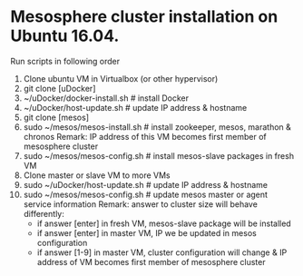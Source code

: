 # Mesosphere cluster installation on Ubuntu 16.04.
Run scripts in following order
1) Clone ubuntu VM in Virtualbox (or other hypervisor)
2) git clone [uDocker]
3) ~/uDocker/docker-install.sh    # install Docker
4) ~/uDocker/host-update.sh       # update IP address & hostname
5) git clone [mesos]
6) sudo ~/mesos/mesos-install.sh  # install zookeeper, mesos, marathon & chronos
      Remark: IP address of this VM becomes first member of mesosphere cluster 
7) sudo ~/mesos/mesos-config.sh   # install mesos-slave packages in fresh VM  
8) Clone master or slave VM to more VMs
9) sudo ~/uDocker/host-update.sh  # update IP address & hostname
10) sudo ~/mesos/mesos-config.sh   # update mesos master or agent service information
      Remark: answer to cluster size will behave differently:
      - if answer [enter] in fresh VM, mesos-slave package will be installed
      - if answer [enter] in master VM, IP we be updated in mesos configuration
      - if answer [1-9] in master VM, cluster configuration will change
        & IP address of VM becomes first member of mesosphere cluster 
